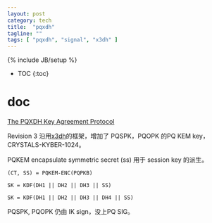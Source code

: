 ```yaml
---
layout: post
category: tech
title:  "pqxdh"
tagline: ""
tags: [ "pqxdh", "signal", "x3dh" ] 
---
```

{% include JB/setup %}

* TOC
{:toc}

# doc

[The PQXDH Key Agreement Protocol](https://signal.org/docs/specifications/pqxdh/)

Revision 3 沿用[x3dh](/2020/11/20/x3dh)的框架，增加了 PQSPK，PQOPK 的PQ KEM key， CRYSTALS-KYBER-1024。

PQKEM encapsulate symmetric secret (ss) 用于 session key 的派生。

    (CT, SS) = PQKEM-ENC(PQPKB)

    SK = KDF(DH1 || DH2 || DH3 || SS)

    SK = KDF(DH1 || DH2 || DH3 || DH4 || SS)

PQSPK, PQOPK 仍由 IK sign，没上PQ SIG。

